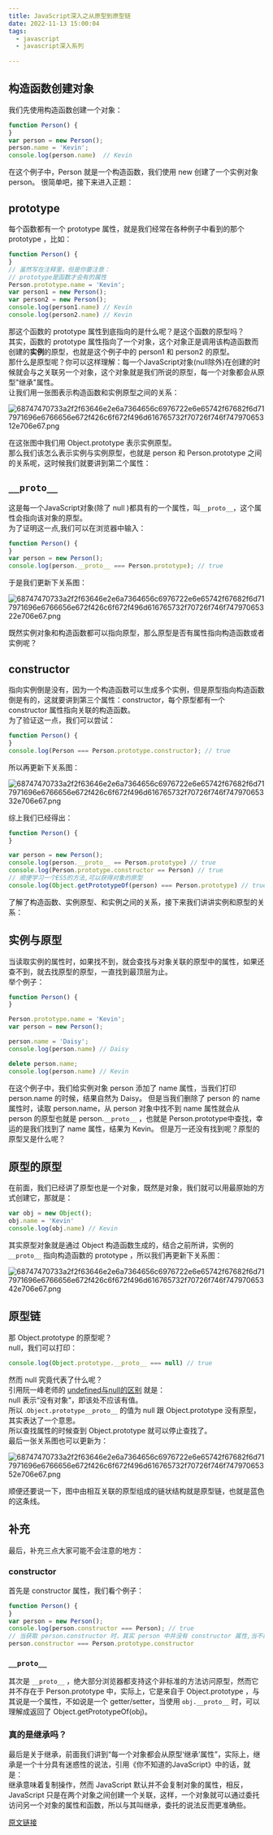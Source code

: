 ```yaml
---
title: JavaScript深入之从原型到原型链
date: 2022-11-13 15:00:04
tags:
  - javascript 
  - javascript深入系列 
 
---
```




## 构造函数创建对象 
我们先使用构造函数创建一个对象：

```javascript
function Person() {
}
var person = new Person();
person.name = 'Kevin';
console.log(person.name)  // Kevin
```

在这个例子中，Person 就是一个构造函数，我们使用 new 创建了一个实例对象 person。
很简单吧，接下来进入正题：

## prototype
每个函数都有一个 prototype 属性，就是我们经常在各种例子中看到的那个 prototype ，比如：

```javascript
function Person() {
}
// 虽然写在注释里，但是你要注意：
// prototype是函数才会有的属性
Person.prototype.name = 'Kevin';
var person1 = new Person();
var person2 = new Person();
console.log(person1.name) // Kevin
console.log(person2.name) // Kevin
```

那这个函数的 prototype 属性到底指向的是什么呢？是这个函数的原型吗？  
其实，函数的 prototype 属性指向了一个对象，这个对象正是调用该构造函数而创建的**实例**的原型，也就是这个例子中的 person1 和 person2 的原型。  
那什么是原型呢？你可以这样理解：每一个JavaScript对象(null除外)在创建的时候就会与之关联另一个对象，这个对象就是我们所说的原型，每一个对象都会从原型"继承"属性。    
让我们用一张图表示构造函数和实例原型之间的关系：   

![68747470733a2f2f63646e2e6a7364656c6976722e6e65742f67682f6d717971696e6766656e672f426c6f672f496d616765732f70726f746f74797065312e706e67.png](/notes/note_images/8D3CDE99-D944-4522-94B6-9F41CF3C86DF-82532-00013AD857274424/401e1f58a1f635a3f8a8b5882b045ccf.png)

在这张图中我们用 Object.prototype 表示实例原型。  
那么我们该怎么表示实例与实例原型，也就是 person 和 Person.prototype 之间的关系呢，这时候我们就要讲到第二个属性：

## `__proto__`
这是每一个JavaScript对象(除了 null )都具有的一个属性，叫`__proto__`，这个属性会指向该对象的原型。  
为了证明这一点,我们可以在浏览器中输入：  

```js
function Person() {
}
var person = new Person();
console.log(person.__proto__ === Person.prototype); // true
```

于是我们更新下关系图：

![68747470733a2f2f63646e2e6a7364656c6976722e6e65742f67682f6d717971696e6766656e672f426c6f672f496d616765732f70726f746f74797065322e706e67.png](/notes/note_images/C7B089B7-D088-4529-B972-00AD6FDF5DD5-82532-00013AD856F1A5AA/c43fdf7c2260083437e70cd57df180f8.png)

既然实例对象和构造函数都可以指向原型，那么原型是否有属性指向构造函数或者实例呢？

## constructor
指向实例倒是没有，因为一个构造函数可以生成多个实例，但是原型指向构造函数倒是有的，这就要讲到第三个属性：constructor，每个原型都有一个 constructor 属性指向关联的构造函数。  
为了验证这一点，我们可以尝试：

```js
function Person() {
}
console.log(Person === Person.prototype.constructor); // true
```

所以再更新下关系图：

![68747470733a2f2f63646e2e6a7364656c6976722e6e65742f67682f6d717971696e6766656e672f426c6f672f496d616765732f70726f746f74797065332e706e67.png](/notes/note_images/E0F6BA68-F6AC-4EE9-987B-EBE05916AF88-82532-00013AD856B9EDA2/9a187328d90a4667f0c3dafb9cbba8f3.png)

综上我们已经得出：

```js
function Person() {
}

var person = new Person();
console.log(person.__proto__ == Person.prototype) // true
console.log(Person.prototype.constructor == Person) // true
// 顺便学习一个ES5的方法,可以获得对象的原型
console.log(Object.getPrototypeOf(person) === Person.prototype) // true
```

了解了构造函数、实例原型、和实例之间的关系，接下来我们讲讲实例和原型的关系：  

## 实例与原型
当读取实例的属性时，如果找不到，就会查找与对象关联的原型中的属性，如果还查不到，就去找原型的原型，一直找到最顶层为止。  
举个例子：

```javascript
function Person() {
}

Person.prototype.name = 'Kevin';
var person = new Person();

person.name = 'Daisy';
console.log(person.name) // Daisy

delete person.name;
console.log(person.name) // Kevin
```

在这个例子中，我们给实例对象 person 添加了 name 属性，当我们打印 person.name 的时候，结果自然为 Daisy。
但是当我们删除了 person 的 name 属性时，读取 person.name，从 person 对象中找不到 name 属性就会从 person 的原型也就是 person.`__proto__` ，也就是 Person.prototype中查找，幸运的是我们找到了 name 属性，结果为 Kevin。
但是万一还没有找到呢？原型的原型又是什么呢？

## 原型的原型
在前面，我们已经讲了原型也是一个对象，既然是对象，我们就可以用最原始的方式创建它，那就是：

```javascript
var obj = new Object();
obj.name = 'Kevin'
console.log(obj.name) // Kevin
```

其实原型对象就是通过 Object 构造函数生成的，结合之前所讲，实例的 `__proto__` 指向构造函数的 prototype ，所以我们再更新下关系图：

![68747470733a2f2f63646e2e6a7364656c6976722e6e65742f67682f6d717971696e6766656e672f426c6f672f496d616765732f70726f746f74797065342e706e67.png](/notes/note_images/24622FA2-08E4-44AD-AC4A-FAA5D8FECD07-82532-00013AD856672F6B/f98705b4a9d1df901d0d1c3db1d172ed.png)

## 原型链
那 Object.prototype 的原型呢？  
null，我们可以打印：  

```js
console.log(Object.prototype.__proto__ === null) // true
```

然而 null 究竟代表了什么呢？   
引用阮一峰老师的 [undefined与null的区别](/2022/11/13/undefined与null的区别/) 就是：   
null 表示“没有对象”，即该处不应该有值。   
所以 .`Object.prototype__proto__` 的值为 null 跟 Object.prototype 没有原型，其实表达了一个意思。   
所以查找属性的时候查到 Object.prototype 就可以停止查找了。   
最后一张关系图也可以更新为：   

![68747470733a2f2f63646e2e6a7364656c6976722e6e65742f67682f6d717971696e6766656e672f426c6f672f496d616765732f70726f746f74797065352e706e67.png](/notes/note_images/CAF82B30-626B-464E-BD57-390E2BD061ED-82532-00013AD85625EA9D/63a8316c1c9b93392a5efc7377f97170.png)

顺便还要说一下，图中由相互关联的原型组成的链状结构就是原型链，也就是蓝色的这条线。

## 补充
最后，补充三点大家可能不会注意的地方：  

### constructor
首先是 constructor 属性，我们看个例子：  

```javascript
function Person() {
}
var person = new Person();
console.log(person.constructor === Person); // true
// 当获取 person.constructor 时，其实 person 中并没有 constructor 属性,当不能读取到constructor 属性时，会从 person 的原型也就是 Person.prototype 中读取，正好原型中有该属性，所以：
person.constructor === Person.prototype.constructor
```

### `__proto__`
其次是 `__proto__` ，绝大部分浏览器都支持这个非标准的方法访问原型，然而它并不存在于 Person.prototype 中，实际上，它是来自于 Object.prototype ，与其说是一个属性，不如说是一个 getter/setter，当使用 `obj.__proto__` 时，可以理解成返回了 Object.getPrototypeOf(obj)。  

### 真的是继承吗？
最后是关于继承，前面我们讲到“每一个对象都会从原型‘继承’属性”，实际上，继承是一个十分具有迷惑性的说法，引用《你不知道的JavaScript》中的话，就是：  
继承意味着复制操作，然而 JavaScript 默认并不会复制对象的属性，相反，JavaScript 只是在两个对象之间创建一个关联，这样，一个对象就可以通过委托访问另一个对象的属性和函数，所以与其叫继承，委托的说法反而更准确些。

[原文链接](https://github.com/mqyqingfeng/Blog/issues/2)


